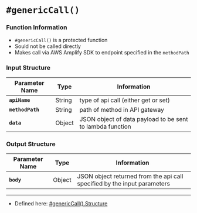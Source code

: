 
# `#genericCall()`

### Function Information

- `#genericCall()` is a protected function
- Sould not be called directly
- Makes call via AWS Amplify SDK to endpoint specified in the `methodPath`



### Input Structure

| Parameter Name | Type | Information |
| ----------- | ----------- | ----------- |
| **`apiName`** | String | type of api call (either get or set) |
| **`methodPath`** | String | path of method in API gateway |
| **`data`** | Object | JSON object of data payload to be sent to lambda function |

### Output Structure

| Parameter Name | Type | Information |
| ----------- | ----------- | ----------- |
| **`body`** | Object | JSON object returned from the api call specified by the input parameters |

___

- Defined here: [#genericCall().Structure](https://github.com/bracketengineering/quick-meals/blob/2d5008af9118de94462c417512302639d0137e27/app/apiScripts/apiCalls/apiCaller.js#L7)
